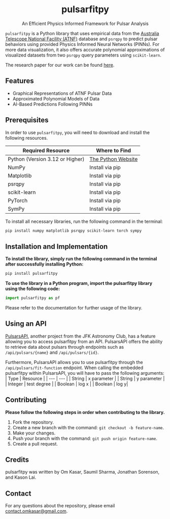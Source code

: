 <h1 align="center">pulsarfitpy</h1>

<p align="center">An Efficient Physics Informed Framework for Pulsar Analysis</p>

`pulsarfitpy` is a Python library that uses empirical data from the [Australia Telescope National Facility (ATNF)](https://www.atnf.csiro.au/) database and `psrqpy` to predict pulsar behaviors using provided Physics Informed Neural Networks (PINNs). For more data visualization, it also offers accurate polynomial approximations of visualized datasets from two `psrqpy` query parameters using `scikit-learn`.

The research paper for our work can be found [here](https://drive.google.com/file/d/1WiuRLKYMaDqFy5ydgsTYTNRFaLY9k_IX/view?usp=sharing).

## Features
* Graphical Representations of ATNF Pulsar Data
* Approximated Polynomial Models of Data
* AI-Based Predictions Following PINNs

## Prerequisites
In order to use `pulsarfitpy`, you will need to download and install the following resources.

| Required Resource | Where to Find |
| --- | --- |
| Python (Version 3.12 or Higher) | <a href="www.https://www.python.org/downloads/">The Python Website</a> |
| NumPy | Install via pip |
| Matplotlib | Install via pip |
| psrqpy | Install via pip |
| scikit-learn | Install via pip |
| PyTorch | Install via pip |
| SymPy | Install via pip |

To install all necessary libraries, run the following command in the terminal:
```bash
pip install numpy matplotlib psrqpy scikit-learn torch sympy
```

## Installation and Implementation
**To install the library, simply run the following command in the terminal after successfully installing Python:**
``` bash
pip install pulsarfitpy
```

**To use the library in a Python program, import the pulsarfitpy library using the following code:**
```python
import pulsarfitpy as pf
```  
Please refer to the documentation for further usage of the library.

## Using an API
[PulsarsAPI](https://github.com/jfk-astro/PulsarsAPI), another project from the JFK Astronomy Club, has a feature allowing you to access pulsarfitpy from an API. PulsarsAPI offers the ability to retrieve data about pulsars through endpoints such as `/api/pulsars/{name}` and `/api/pulsars/{id}`.

Furthermore, PulsarsAPI allows you to use pulsarfitpy through the `/api/pulsars/fit-function` endpoint. When calling the embedded pulsarfitpy within PulsarsAPI, you will have to pass the following arguments:
| Type | Resource |
| --- | --- |
| String | x parameter |
| String | y parameter |
| Integer | test degree |
| Boolean | log x |
| Boolean | log y|

## Contributing
**Please follow the following steps in order when contributing to the library.**  
1. Fork the repository.
2. Create a new branch with the command: `git checkout -b feature-name`.
3. Make your changes.
4. Push your branch with the command: `git push origin feature-name`.
5. Create a pull request.

## Credits
pulsarfitpy was written by Om Kasar, Saumil Sharma, Jonathan Sorenson, and Kason Lai.

## Contact
For any questions about the repository, please email contact.omkasar@gmail.com.
